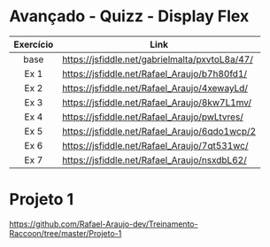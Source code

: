 # Avançado - Quizz - Display Flex

| Exercício | Link                                           |
|:---------:| ---------------------------------------------- |
| base      | https://jsfiddle.net/gabrielmalta/pxvtoL8a/47/ |
| Ex 1      | https://jsfiddle.net/Rafael_Araujo/b7h80fd1/   |
| Ex 2      | https://jsfiddle.net/Rafael_Araujo/4xewayLd/   |
| Ex 3      | https://jsfiddle.net/Rafael_Araujo/8kw7L1mv/   |
| Ex 4      | https://jsfiddle.net/Rafael_Araujo/pwLtvres/   |
| Ex 5      | https://jsfiddle.net/Rafael_Araujo/6qdo1wcp/2  |
| Ex 6      | https://jsfiddle.net/Rafael_Araujo/7qt531wc/   |
| Ex 7      | https://jsfiddle.net/Rafael_Araujo/nsxdbL62/   |

# Projeto 1

https://github.com/Rafael-Araujo-dev/Treinamento-Raccoon/tree/master/Projeto-1
